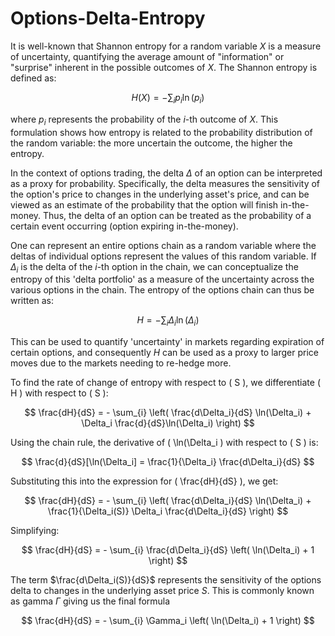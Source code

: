 # Options-Delta-Entropy
It is well-known that Shannon entropy for a random variable $X$ is a measure of uncertainty, quantifying the average amount of "information" or "surprise" inherent in the possible outcomes of $X$. The Shannon entropy is defined as:

$$
H(X) = - \sum_{i} p_i \ln(p_i)
$$

where $p_i$ represents the probability of the $i$-th outcome of $X$. This formulation shows how entropy is related to the probability distribution of the random variable: the more uncertain the outcome, the higher the entropy.

In the context of options trading, the delta $\Delta$ of an option can be interpreted as a proxy for probability. Specifically, the delta measures the sensitivity of the option's price to changes in the underlying asset's price, and can be viewed as an estimate of the probability that the option will finish in-the-money. Thus, the delta of an option can be treated as the probability of a certain event occurring (option expiring in-the-money).

One can represent an entire options chain as a random variable where the deltas of individual options represent the values of this random variable. If $\Delta_i$ is the delta of the $i$-th option in the chain, we can conceptualize the entropy of this 'delta portfolio' as a measure of the uncertainty across the various options in the chain. The entropy of the options chain can thus be written as:

$$
H = - \sum_{i} \Delta_i \ln(\Delta_i)
$$

This can be used to quantify 'uncertainty' in markets regarding expiration of certain options, and consequently $H$ can be used as a proxy to larger price moves due to the markets needing to re-hedge more.

To find the rate of change of entropy with respect to \( S \), we differentiate \( H \) with respect to \( S \):

$$
\frac{dH}{dS} = - \sum_{i} \left( \frac{d\Delta_i}{dS} \ln(\Delta_i) + \Delta_i \frac{d}{dS}\ln(\Delta_i) \right)
$$

Using the chain rule, the derivative of \( \ln(\Delta_i \) with respect to \( S \) is:

$$
\frac{d}{dS}[\ln(\Delta_i] = \frac{1}{\Delta_i} \frac{d\Delta_i}{dS}
$$

Substituting this into the expression for \( \frac{dH}{dS} \), we get:

$$
\frac{dH}{dS} = - \sum_{i} \left( \frac{d\Delta_i}{dS} \ln(\Delta_i) + \frac{1}{\Delta_i(S)} \Delta_i \frac{d\Delta_i}{dS} \right)
$$

Simplifying:

$$
\frac{dH}{dS} = - \sum_{i} \frac{d\Delta_i}{dS} \left( \ln(\Delta_i) + 1 \right)
$$

The term $\frac{d\Delta_i(S)}{dS}$ represents the sensitivity of the options delta to changes in the underlying asset price $S$. This is commonly known as gamma $\Gamma$ giving us the final formula

$$
\frac{dH}{dS} = - \sum_{i} \Gamma_i \left( \ln(\Delta_i) + 1 \right)
$$
